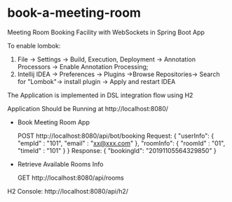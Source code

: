 # book-a-meeting-room
Meeting Room Booking Facility with WebSockets in Spring Boot App

To enable lombok:

1. File -> Settings -> Build, Execution, Deployment -> Annotation Processors -> Enable Annotation Processing;
2. Intellij IDEA -> Preferences -> Plugins ->Browse Repositories-> Search for "Lombok"-> install plugin -> Apply and restart IDEA

The Application is implemented in DSL integration flow using H2

Application Should be Running at http://localhost:8080/

- Book Meeting Room App
    
    POST http://localhost:8080/api/bot/booking
    Request:
    {
    	"userInfo": {
    		"empId" : "101",
    		"email" : "xx@xxx.com"
    	},
    	"roomInfo": {
    		"roomId" : "01",
    		"timeId" : "101"
    	}
    }
    Response:
    {
        "bookingId": "20191105564329850"
    }
    
- Retrieve Available Rooms Info
    
    GET http://localhost:8080/api/rooms
    
H2 Console:
http://localhost:8080/api/h2/
        
